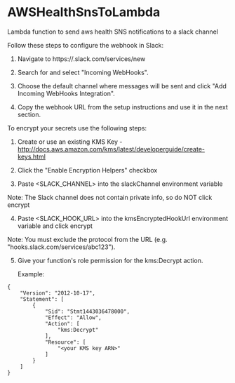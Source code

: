 # AWSHealthSnsToLambda
Lambda function to send aws health SNS notifications to a slack channel

Follow these steps to configure the webhook in Slack:

  1. Navigate to https://<your-team-domain>.slack.com/services/new

  2. Search for and select "Incoming WebHooks".

  3. Choose the default channel where messages will be sent and click "Add Incoming WebHooks Integration".

  4. Copy the webhook URL from the setup instructions and use it in the next section.

To encrypt your secrets use the following steps:

  1. Create or use an existing KMS Key - http://docs.aws.amazon.com/kms/latest/developerguide/create-keys.html

  2. Click the "Enable Encryption Helpers" checkbox

  3. Paste <SLACK_CHANNEL> into the slackChannel environment variable

  Note: The Slack channel does not contain private info, so do NOT click encrypt

  4. Paste <SLACK_HOOK_URL> into the kmsEncryptedHookUrl environment variable and click encrypt

  Note: You must exclude the protocol from the URL (e.g. "hooks.slack.com/services/abc123").

  5. Give your function's role permission for the kms:Decrypt action.

     Example:
```
{
    "Version": "2012-10-17",
    "Statement": [
        {
            "Sid": "Stmt1443036478000",
            "Effect": "Allow",
            "Action": [
                "kms:Decrypt"
            ],
            "Resource": [
                "<your KMS key ARN>"
            ]
        }
    ]
}
```
